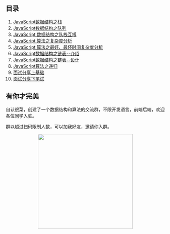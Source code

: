 ## 目录
1. [JavaScript数据结构之栈](https://github.com/snowyLu/Blog/tree/master/article/1-%E6%A0%88)
2. [JavaScript数据结构之队列](https://github.com/snowyLu/Blog/tree/master/article/2-%E9%98%9F%E5%88%97)
3. [JavaScript 数据结构之队栈互搏](https://github.com/snowyLu/Blog/tree/master/article/3-%E9%98%9F%E6%A0%88%E4%BA%92%E6%90%8F)
4. [JavaScript 算法之复杂度分析](https://github.com/snowyLu/Blog/tree/master/article/4-%E5%A4%8D%E6%9D%82%E5%BA%A6%E5%88%86%E6%9E%90%E4%B8%8A)
5. [JavaScript 算法之最好、最坏时间复杂度分析](https://github.com/snowyLu/Blog/tree/master/article/5-%E5%A4%8D%E6%9D%82%E5%BA%A6%E5%88%86%E6%9E%90%E4%B8%8B)
6. [JavaScript数据结构之链表--介绍](https://github.com/snowyLu/Blog/tree/master/article/6-%E9%93%BE%E8%A1%A8%E4%B8%8A)
7. [JavaScript数据结构之链表--设计](https://github.com/snowyLu/Blog/tree/master/article/7-%E9%93%BE%E8%A1%A8%E4%B8%8B)
8. [JavaScript算法之递归](https://github.com/snowyLu/Blog/tree/master/article/8-%E9%80%92%E5%BD%92)
9. [面试分享上基础](https://github.com/snowyLu/Blog/tree/master/article/9-%E9%9D%A2%E8%AF%95%E5%88%86%E4%BA%AB%E4%B8%8A%E5%9F%BA%E7%A1%80)
10. [面试分享下笔试](https://github.com/snowyLu/Blog/tree/master/article/9-%E9%9D%A2%E8%AF%95%E5%88%86%E4%BA%AB%E4%B8%8A%E5%9F%BA%E7%A1%80)
## 有你才完美
 自认很菜，创建了一个数据结构和算法的交流群，不限开发语言，前端后端，欢迎各位同学入驻。

群以超过扫码限制人数，可以加我好友，邀请你入群。
<div align="center">
<img src="https://user-gold-cdn.xitu.io/2019/5/16/16ac1346ca68c86c" style="height:300px;width:300px" height="300" width="300">
</div>